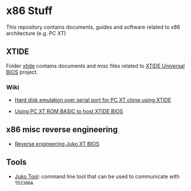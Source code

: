 # x86 Stuff

This repository contains documents, guides and software related to x86 architecture (e.g. PC XT)


## XTIDE

Folder [xtide](./xtide) contains documents and misc files related to [XTIDE Universal BIOS](https://www.xtideuniversalbios.org/) project.

### Wiki

- [Hard disk emulation over serial port for PC XT clone using XTIDE](https://github.com/charlysan/x86_stuff/wiki/Hard-disk-emulation-over-serial-port-for-PC-XT-clone-using-XTIDE#table-of-contents)

- [Using PC XT ROM BASIC to host XTIDE BIOS](https://github.com/charlysan/x86_stuff/wiki/Using-PC-XT-ROM-BASIC-to-host-XTIDE-BIOS)
  

## x86 misc reverse engineering

- [Reverse engineering Juko XT BIOS](https://github.com/charlysan/x86_stuff/wiki/Using-PC-XT-ROM-BASIC-to-host-XTIDE-BIOS#reverse-engineering-juko-xt-bios)

## Tools

- [Juko Tool](./juko/): command line tool that can be used to communicate with `TD3300A`
